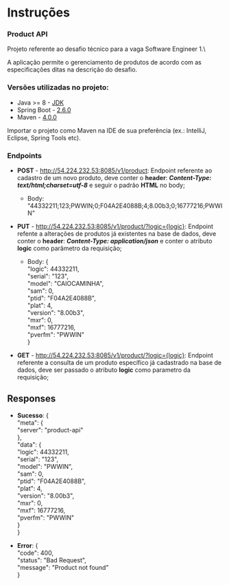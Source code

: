 # Instruções

### Product API
Projeto referente ao desafio técnico para a vaga Software Engineer 1.\

A aplicação permite o gerenciamento de produtos de acordo com as especificações ditas na
descrição do desafio.

### Versões utilizadas no projeto:
* Java >= 8 - [JDK](https://www.oracle.com/java/technologies/javase-downloads.html)
* Spring Boot - [2.6.0](https://docs.spring.io/spring-boot/docs/2.6.0.RELEASE/reference/htmlsingle/)
* Maven - [4.0.0](https://maven.apache.org/docs/4.0.0/release-notes.html)

Importar o projeto como Maven na IDE de sua preferência (ex.: IntelliJ, Eclipse, Spring Tools etc).

### Endpoints
- **POST** - http://54.224.232.53:8085/v1/product:
  Endpoint referente ao cadastro de um novo produto, deve conter o **header**: ***Content-Type: text/html;charset=utf-8*** e seguir o padrão **HTML** no body;
  
  - Body: "44332211;123;PWWIN;0;F04A2E4088B;4;8.00b3;0;16777216;PWWIN"


- **PUT** - http://54.224.232.53:8085/v1/product/?logic={logic}:
  Endpoint refente a alterações de produtos já existentes na base de dados, deve conter o **header**: ***Content-Type: application/json*** e conter o atributo **logic** como parâmetro da requisição;
  - Body:
    {\
    "logic": 44332211,\
    "serial": "123",\
    "model": "CAIOCAMINHA",\
    "sam": 0,\
    "ptid": "F04A2E4088B",\
    "plat": 4,\
    "version": "8.00b3",\
    "mxr": 0,\
    "mxf": 16777216,\
    "pverfm": "PWWIN" \
    }


- **GET** - http://54.224.232.53:8085/v1/product/?logic={logic}:
  Endpoint referente a consulta de um produto específico já cadastrado na base de dados, deve ser passado o atributo **logic** como parametro da requisição;
  
 ## Responses
 - **Sucesso**: 
   { \
    "meta": {\
       "server": "product-api"\
    },\
    "data": {\
              "logic": 44332211,\
              "serial": "123",\
              "model": "PWWIN",\
              "sam": 0,\
              "ptid": "F04A2E4088B",\
              "plat": 4,\
              "version": "8.00b3",\
              "mxr": 0,\
              "mxf": 16777216,\
              "pverfm": "PWWIN"\
   }\
   }
   

- **Error**:
  {\
  "code": 400,\
  "status": "Bad Request",\
  "message": "Product not found"\
  }
